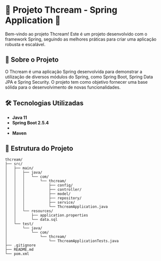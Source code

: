 # 🌟 Projeto Thcream - Spring Application 🌟

Bem-vindo ao projeto Thcream! Este é um projeto desenvolvido com o framework Spring, seguindo as melhores práticas para criar uma aplicação robusta e escalável.

## 🚀 Sobre o Projeto

O Thcream é uma aplicação Spring desenvolvida para demonstrar a utilização de diversos módulos do Spring, como Spring Boot, Spring Data JPA e Spring Security. O projeto tem como objetivo fornecer uma base sólida para o desenvolvimento de novas funcionalidades.

## 🛠️ Tecnologias Utilizadas

- **Java 11**
- **Spring Boot 2.5.4**
- 
- **Maven**

## 📁 Estrutura do Projeto

```plaintext
thcream/
├── src/
│   ├── main/
│   │   ├── java/
│   │   │   └── com/
│   │   │       └── thcream/
│   │   │           ├── config/
│   │   │           ├── controller/
│   │   │           ├── model/
│   │   │           ├── repository/
│   │   │           ├── service/
│   │   │           └── ThcreamApplication.java
│   │   └── resources/
│   │       ├── application.properties
│   │       └── data.sql
│   └── test/
│       └── java/
│           └── com/
│               └── thcream/
│                   └── ThcreamApplicationTests.java
├── .gitignore
├── README.md
└── pom.xml

